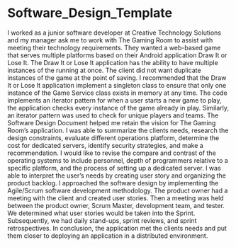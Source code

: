 # Software_Design_Template
I worked as a junior software developer at Creative Technology Solutions and my manager ask me to work with The Gaming Room to assist with meeting their technology requirements. They wanted a web-based game that serves multiple platforms based on their Android application Draw It or Lose It.
The Draw It or Lose It application has the ability to have multiple instances of the running at once. The client did not want duplicate instances of the game at the point of saving. I recommended that the Draw It or Lose It application implement a singleton class to ensure that only one instance of the Game Service class exists in memory at any time. The code implements an iterator pattern for when a user starts a new game to play, the application checks every instance of the game already in play. Similarly, an iterator pattern was used to check for unique players and teams.
The Software Design Document helped me retain the vision for The Gaming Room’s application. I was able to summarize the clients needs, research the design constraints, evaluate different operations platform, determine the cost for dedicated servers, identify security strategies, and make a recommendation. I would like to revise the compare and contrast of the operating systems to include personnel, depth of programmers relative to a specific platform, and the process of setting up a dedicated server. I was able to interpret the user’s needs by creating user story and organizing the product backlog.
I approached the software design by implementing the Agile/Scrum software development methodology. The product owner had a meeting with the client and created user stories. Then a meeting was held between the product owner, Scrum Master, development team, and tester. We determined what user stories would be taken into the Sprint. Subsequently, we had daily stand-ups, sprint reviews, and sprint retrospectives. In conclusion, the application met the clients needs and put them closer to deploying an application in a distributed environment.
